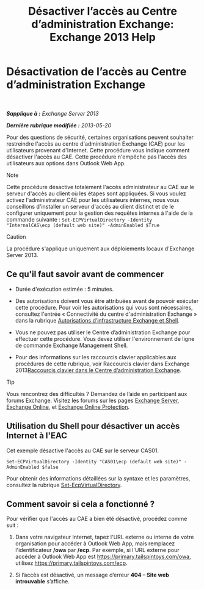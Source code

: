 ﻿---
title: 'Désactiver l’accès au Centre d’administration Exchange: Exchange 2013 Help'
TOCTitle: Désactivation de l’accès au Centre d’administration Exchange
ms:assetid: 49f4fa77-1722-4703-81c9-8724ae0334fb
ms:mtpsurl: https://technet.microsoft.com/fr-fr/library/JJ218639(v=EXCHG.150)
ms:contentKeyID: 50478065
ms.date: 05/23/2018
mtps_version: v=EXCHG.150
ms.translationtype: MT
---

# Désactivation de l’accès au Centre d’administration Exchange

 

_**Sapplique à :** Exchange Server 2013_

_**Dernière rubrique modifiée :** 2013-05-20_

Pour des questions de sécurité, certaines organisations peuvent souhaiter restreindre l'accès au centre d'administration Exchange (CAE) pour les utilisateurs provenant d'Internet. Cette procédure vous indique comment désactiver l'accès au CAE. Cette procédure n'empêche pas l'accès des utilisateurs aux options dans Outlook Web App.

> [!NOTE]
> Cette procédure désactive totalement l'accès administrateur au CAE sur le serveur d'accès au client où les étapes sont appliquées. Si vous voulez activez l'administrateur CAE pour les utilisateurs internes, nous vous conseillons d'installer un serveur d'accès au client distinct et de le configurer uniquement pour la gestion des requêtes internes à l'aide de la commande suivante :
> <code>Set-ECPVirtualDirectory -Identity &quot;InternalCAS\ecp (default web site)&quot; -AdminEnabled $True</code>


> [!CAUTION]
> La procédure s'applique uniquement aux déploiements locaux d'Exchange Server 2013.


## Ce qu'il faut savoir avant de commencer

  - Durée d'exécution estimée : 5 minutes.

  - Des autorisations doivent vous être attribuées avant de pouvoir exécuter cette procédure. Pour voir les autorisations qui vous sont nécessaires, consultez l'entrée « Connectivité du centre d'administration Exchange » dans la rubrique [Autorisations d’infrastructure Exchange et Shell](exchange-and-shell-infrastructure-permissions-exchange-2013-help.md).

  - Vous ne pouvez pas utiliser le Centre d’administration Exchange pour effectuer cette procédure. Vous devez utiliser l'environnement de ligne de commande Exchange Management Shell.

  - Pour des informations sur les raccourcis clavier applicables aux procédures de cette rubrique, voir Raccourcis clavier dans Exchange 2013[Raccourcis clavier dans le Centre d’administration Exchange](keyboard-shortcuts-in-the-exchange-admin-center-exchange-online-protection-help.md).

> [!TIP]
> Vous rencontrez des difficultés ? Demandez de l’aide en participant aux forums Exchange. Visitez les forums sur les pages <a href="https://go.microsoft.com/fwlink/p/?linkid=60612">Exchange Server</a>, <a href="https://go.microsoft.com/fwlink/p/?linkid=267542">Exchange Online</a>, et <a href="https://go.microsoft.com/fwlink/p/?linkid=285351">Exchange Online Protection</a>.


## Utilisation du Shell pour désactiver un accès Internet à l'EAC

Cet exemple désactive l'accès au CAE sur le serveur CAS01.

    Set-ECPVirtualDirectory -Identity "CAS01\ecp (default web site)" -AdminEnabled $false

Pour obtenir des informations détaillées sur la syntaxe et les paramètres, consultez la rubrique [Set-EcpVirtualDirectory](https://technet.microsoft.com/fr-fr/library/dd297991\(v=exchg.150\)).

## Comment savoir si cela a fonctionné ?

Pour vérifier que l'accès au CAE a bien été désactivé, procédez comme suit :

1.  Dans votre navigateur Internet, tapez l'URL externe ou interne de votre organisation pour accéder à Outlook Web App, mais remplacez l'identificateur **/owa** par **/ecp**. Par exemple, si l'URL externe pour accéder à Outlook Web App est https://primary.tailspintoys.com/owa, utilisez https://primary.tailspintoys.com/ecp.

2.  Si l’accès est désactivé, un message d’erreur **404 – Site web introuvable** s’affiche.

